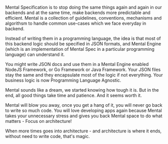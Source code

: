 Mental Specification is to stop doing the same things again and again in our backends and at the same time, make backends more predictable and efficient. Mental is a collection of guidelines, conventions, mechanisms and algorithsm to handle common use-cases which we face everyday in backend.

Instead of writing them in a programming language, the idea is that most of this backend logic should be specified in JSON formats, and Mental Engine (which is an implementation of Mental Spec in a particular programming language) can understand it.

You might write JSON docs and use them in a Mental Engine enabled NodeJS Framework, or Go Framework or Java Framework. Your JSON files stay the same and they encapsulate most of the logic if not everything. Your business logic is now Programming Language Agnostic.

Mental sounds like a dream, we started knowing how tough it is. But in the end, all good things take time and patience. And it seems worth it.

Mental will blow you away, once you get a hang of it, you will never go back to write so much code. You will love developing apps again because Mental takes your unnecessary stress and gives you back Mental space to do what matters - Focus on architecture!

When more times goes into architecture - and architecture is where it ends, without need to write code, that's magic.
